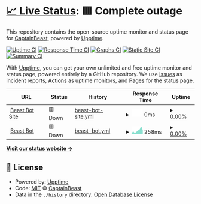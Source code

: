 # [📈 Live Status](https://ShadowEmperorYT.github.io/Status): <!--live status--> **🟥 Complete outage**

This repository contains the open-source uptime monitor and status page for [CaptainBeast](https://www.beaststudios.ga/), powered by [Upptime](https://github.com/upptime/upptime).

[![Uptime CI](https://github.com/ShadowEmperorYT/Status/workflows/Uptime%20CI/badge.svg)](https://github.com/ShadowEmperorYT/Status/actions?query=workflow%3A%22Uptime+CI%22)
[![Response Time CI](https://github.com/ShadowEmperorYT/Status/workflows/Response%20Time%20CI/badge.svg)](https://github.com/ShadowEmperorYT/Status/actions?query=workflow%3A%22Response+Time+CI%22)
[![Graphs CI](https://github.com/ShadowEmperorYT/Status/workflows/Graphs%20CI/badge.svg)](https://github.com/ShadowEmperorYT/Status/actions?query=workflow%3A%22Graphs+CI%22)
[![Static Site CI](https://github.com/ShadowEmperorYT/Status/workflows/Static%20Site%20CI/badge.svg)](https://github.com/ShadowEmperorYT/Status/actions?query=workflow%3A%22Static+Site+CI%22)
[![Summary CI](https://github.com/ShadowEmperorYT/Status/workflows/Summary%20CI/badge.svg)](https://github.com/ShadowEmperorYT/Status/actions?query=workflow%3A%22Summary+CI%22)

With [Upptime](https://upptime.js.org), you can get your own unlimited and free uptime monitor and status page, powered entirely by a GitHub repository. We use [Issues](https://github.com/ShadowEmperorYT/Status/issues) as incident reports, [Actions](https://github.com/ShadowEmperorYT/Status/actions) as uptime monitors, and [Pages](https://ShadowEmperorYT.github.io/Status) for the status page.

<!--start: status pages-->
<!-- This summary is generated by Upptime (https://github.com/upptime/upptime) -->
<!-- Do not edit this manually, your changes will be overwritten -->
<!-- prettier-ignore -->
| URL | Status | History | Response Time | Uptime |
| --- | ------ | ------- | ------------- | ------ |
| <img alt="" src="https://icons.duckduckgo.com/ip3/beast-bot.ga.ico" height="13"> [Beast Bot Site](https://beast-bot.ga) | 🟥 Down | [beast-bot-site.yml](https://github.com/ShadowEmperorYT/Status/commits/HEAD/history/beast-bot-site.yml) | <details><summary><img alt="Response time graph" src="./graphs/beast-bot-site/response-time-week.png" height="20"> 0ms</summary><br><a href="https://status.beast-bot.ga/history/beast-bot-site"><img alt="Response time 1560" src="https://img.shields.io/endpoint?url=https%3A%2F%2Fraw.githubusercontent.com%2FShadowEmperorYT%2FStatus%2FHEAD%2Fapi%2Fbeast-bot-site%2Fresponse-time.json"></a><br><a href="https://status.beast-bot.ga/history/beast-bot-site"><img alt="24-hour response time 0" src="https://img.shields.io/endpoint?url=https%3A%2F%2Fraw.githubusercontent.com%2FShadowEmperorYT%2FStatus%2FHEAD%2Fapi%2Fbeast-bot-site%2Fresponse-time-day.json"></a><br><a href="https://status.beast-bot.ga/history/beast-bot-site"><img alt="7-day response time 0" src="https://img.shields.io/endpoint?url=https%3A%2F%2Fraw.githubusercontent.com%2FShadowEmperorYT%2FStatus%2FHEAD%2Fapi%2Fbeast-bot-site%2Fresponse-time-week.json"></a><br><a href="https://status.beast-bot.ga/history/beast-bot-site"><img alt="30-day response time 0" src="https://img.shields.io/endpoint?url=https%3A%2F%2Fraw.githubusercontent.com%2FShadowEmperorYT%2FStatus%2FHEAD%2Fapi%2Fbeast-bot-site%2Fresponse-time-month.json"></a><br><a href="https://status.beast-bot.ga/history/beast-bot-site"><img alt="1-year response time 1281" src="https://img.shields.io/endpoint?url=https%3A%2F%2Fraw.githubusercontent.com%2FShadowEmperorYT%2FStatus%2FHEAD%2Fapi%2Fbeast-bot-site%2Fresponse-time-year.json"></a></details> | <details><summary><a href="https://status.beast-bot.ga/history/beast-bot-site">0.00%</a></summary><a href="https://status.beast-bot.ga/history/beast-bot-site"><img alt="All-time uptime 70.90%" src="https://img.shields.io/endpoint?url=https%3A%2F%2Fraw.githubusercontent.com%2FShadowEmperorYT%2FStatus%2FHEAD%2Fapi%2Fbeast-bot-site%2Fuptime.json"></a><br><a href="https://status.beast-bot.ga/history/beast-bot-site"><img alt="24-hour uptime 0.00%" src="https://img.shields.io/endpoint?url=https%3A%2F%2Fraw.githubusercontent.com%2FShadowEmperorYT%2FStatus%2FHEAD%2Fapi%2Fbeast-bot-site%2Fuptime-day.json"></a><br><a href="https://status.beast-bot.ga/history/beast-bot-site"><img alt="7-day uptime 0.00%" src="https://img.shields.io/endpoint?url=https%3A%2F%2Fraw.githubusercontent.com%2FShadowEmperorYT%2FStatus%2FHEAD%2Fapi%2Fbeast-bot-site%2Fuptime-week.json"></a><br><a href="https://status.beast-bot.ga/history/beast-bot-site"><img alt="30-day uptime 0.00%" src="https://img.shields.io/endpoint?url=https%3A%2F%2Fraw.githubusercontent.com%2FShadowEmperorYT%2FStatus%2FHEAD%2Fapi%2Fbeast-bot-site%2Fuptime-month.json"></a><br><a href="https://status.beast-bot.ga/history/beast-bot-site"><img alt="1-year uptime 66.70%" src="https://img.shields.io/endpoint?url=https%3A%2F%2Fraw.githubusercontent.com%2FShadowEmperorYT%2FStatus%2FHEAD%2Fapi%2Fbeast-bot-site%2Fuptime-year.json"></a></details>
| <img alt="" src="https://icons.duckduckgo.com/ip3/beast-bot-discord.herokuapp.com.ico" height="13"> [Beast Bot](https://beast-bot-discord.herokuapp.com/) | 🟥 Down | [beast-bot.yml](https://github.com/ShadowEmperorYT/Status/commits/HEAD/history/beast-bot.yml) | <details><summary><img alt="Response time graph" src="./graphs/beast-bot/response-time-week.png" height="20"> 258ms</summary><br><a href="https://status.beast-bot.ga/history/beast-bot"><img alt="Response time 3058" src="https://img.shields.io/endpoint?url=https%3A%2F%2Fraw.githubusercontent.com%2FShadowEmperorYT%2FStatus%2FHEAD%2Fapi%2Fbeast-bot%2Fresponse-time.json"></a><br><a href="https://status.beast-bot.ga/history/beast-bot"><img alt="24-hour response time 251" src="https://img.shields.io/endpoint?url=https%3A%2F%2Fraw.githubusercontent.com%2FShadowEmperorYT%2FStatus%2FHEAD%2Fapi%2Fbeast-bot%2Fresponse-time-day.json"></a><br><a href="https://status.beast-bot.ga/history/beast-bot"><img alt="7-day response time 258" src="https://img.shields.io/endpoint?url=https%3A%2F%2Fraw.githubusercontent.com%2FShadowEmperorYT%2FStatus%2FHEAD%2Fapi%2Fbeast-bot%2Fresponse-time-week.json"></a><br><a href="https://status.beast-bot.ga/history/beast-bot"><img alt="30-day response time 292" src="https://img.shields.io/endpoint?url=https%3A%2F%2Fraw.githubusercontent.com%2FShadowEmperorYT%2FStatus%2FHEAD%2Fapi%2Fbeast-bot%2Fresponse-time-month.json"></a><br><a href="https://status.beast-bot.ga/history/beast-bot"><img alt="1-year response time 3230" src="https://img.shields.io/endpoint?url=https%3A%2F%2Fraw.githubusercontent.com%2FShadowEmperorYT%2FStatus%2FHEAD%2Fapi%2Fbeast-bot%2Fresponse-time-year.json"></a></details> | <details><summary><a href="https://status.beast-bot.ga/history/beast-bot">0.00%</a></summary><a href="https://status.beast-bot.ga/history/beast-bot"><img alt="All-time uptime 2.57%" src="https://img.shields.io/endpoint?url=https%3A%2F%2Fraw.githubusercontent.com%2FShadowEmperorYT%2FStatus%2FHEAD%2Fapi%2Fbeast-bot%2Fuptime.json"></a><br><a href="https://status.beast-bot.ga/history/beast-bot"><img alt="24-hour uptime 0.00%" src="https://img.shields.io/endpoint?url=https%3A%2F%2Fraw.githubusercontent.com%2FShadowEmperorYT%2FStatus%2FHEAD%2Fapi%2Fbeast-bot%2Fuptime-day.json"></a><br><a href="https://status.beast-bot.ga/history/beast-bot"><img alt="7-day uptime 0.00%" src="https://img.shields.io/endpoint?url=https%3A%2F%2Fraw.githubusercontent.com%2FShadowEmperorYT%2FStatus%2FHEAD%2Fapi%2Fbeast-bot%2Fuptime-week.json"></a><br><a href="https://status.beast-bot.ga/history/beast-bot"><img alt="30-day uptime 0.00%" src="https://img.shields.io/endpoint?url=https%3A%2F%2Fraw.githubusercontent.com%2FShadowEmperorYT%2FStatus%2FHEAD%2Fapi%2Fbeast-bot%2Fuptime-month.json"></a><br><a href="https://status.beast-bot.ga/history/beast-bot"><img alt="1-year uptime 0.00%" src="https://img.shields.io/endpoint?url=https%3A%2F%2Fraw.githubusercontent.com%2FShadowEmperorYT%2FStatus%2FHEAD%2Fapi%2Fbeast-bot%2Fuptime-year.json"></a></details>

<!--end: status pages-->

[**Visit our status website →**](https://ShadowEmperorYT.github.io/Status)

## 📄 License

- Powered by: [Upptime](https://github.com/upptime/upptime)
- Code: [MIT](./LICENSE) © [CaptainBeast](https://www.beaststudios.ga/)
- Data in the `./history` directory: [Open Database License](https://opendatacommons.org/licenses/odbl/1-0/)
